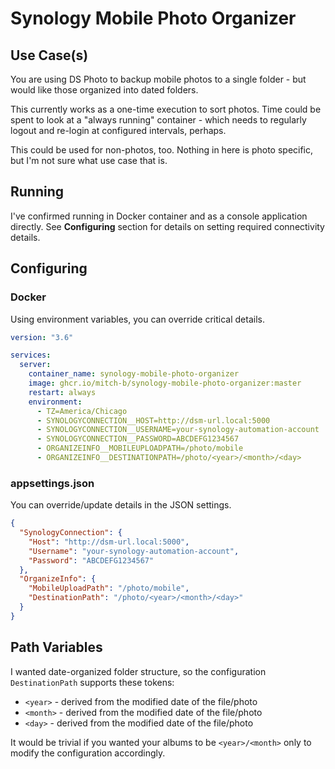 # Synology Mobile Photo Organizer

## Use Case(s)

You are using DS Photo to backup mobile photos to a single folder -
but would like those organized into dated folders.

This currently works as a one-time execution to sort photos. Time could be
spent to look at a "always running" container - which needs to regularly
logout and re-login at configured intervals, perhaps. 

This could be used for non-photos, too. Nothing in here is photo specific, but
I'm not sure what use case that is.

## Running

I've confirmed running in Docker container and as a console application directly. See **Configuring** section for details on setting required connectivity details. 

## Configuring

### Docker

Using environment variables, you can override critical details.

```yml
version: "3.6"

services:
  server:
    container_name: synology-mobile-photo-organizer
    image: ghcr.io/mitch-b/synology-mobile-photo-organizer:master
    restart: always
    environment:
      - TZ=America/Chicago
      - SYNOLOGYCONNECTION__HOST=http://dsm-url.local:5000
      - SYNOLOGYCONNECTION__USERNAME=your-synology-automation-account
      - SYNOLOGYCONNECTION__PASSWORD=ABCDEFG1234567
      - ORGANIZEINFO__MOBILEUPLOADPATH=/photo/mobile
      - ORGANIZEINFO__DESTINATIONPATH=/photo/<year>/<month>/<day>
```

### appsettings.json

You can override/update details in the JSON settings.

```json
{
  "SynologyConnection": {
    "Host": "http://dsm-url.local:5000",
    "Username": "your-synology-automation-account",
    "Password": "ABCDEFG1234567"
  },
  "OrganizeInfo": {
    "MobileUploadPath": "/photo/mobile",
    "DestinationPath": "/photo/<year>/<month>/<day>"
  }
}
```

## Path Variables

I wanted date-organized folder structure, so the configuration `DestinationPath`
supports these tokens:

* `<year>` - derived from the modified date of the file/photo
* `<month>` - derived from the modified date of the file/photo
* `<day>` - derived from the modified date of the file/photo

It would be trivial if you wanted your albums to be `<year>/<month>`
only to modify the configuration accordingly. 